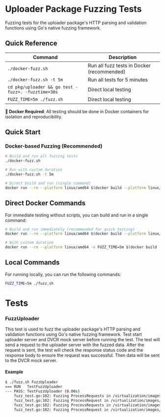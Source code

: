 # Uploader Package Fuzzing Tests

Fuzzing tests for the uploader package's HTTP parsing and validation functions using Go's native fuzzing framework.

## Quick Reference

| Command                                                                                                 | Description                                |
| ------------------------------------------------------------------------------------------------------- | ------------------------------------------ |
| `./docker-fuzz.sh`                                                                                      | Run all fuzz tests in Docker (recommended) |
| `./docker-fuzz.sh -t 5m`                                                                                | Run all tests for 5 minutes                |
| `cd pkg/uploader && go test -fuzz=. -fuzztime=30s`                                                      | Direct local testing                       |
| `FUZZ_TIME=5m ./fuzz.sh`                                                                                | Direct local testing                       |

**🐳 Docker Required**: All testing should be done in Docker containers for isolation and reproducibility.

## Quick Start

### Docker-based Fuzzing (Recommended)

```bash
# Build and run all fuzzing tests
./docker-fuzz.sh

# Run with custom duration
./docker-fuzz.sh -t 5m

# Direct build and run (single command)
docker run --rm --platform linux/amd64 $(docker build --platform linux/amd64 -q -f fuzz.Dockerfile .)
```

## Direct Docker Commands

For immediate testing without scripts, you can build and run in a single command:

```bash
# Build and run immediately (recommended for quick testing)
docker run --rm --platform linux/amd64 $(docker build --platform linux/amd64 -q -f fuzz.Dockerfile .)

# With custom duration
docker run --rm --platform linux/amd64 -e FUZZ_TIME=5m $(docker build --platform linux/amd64 -q -f fuzz.Dockerfile .)
```

## Local Commands

For running locally, you can run the following commands:

```bash
FUZZ_TIME=5m ./fuzz.sh
```


# Tests

### FuzzUploader

This test is used to fuzz the uploader package's HTTP parsing and validation functions using Go's native fuzzing framework.
Test start uploader server and DVCR mock server before running the test. The test will send a request to the uploader server with the fuzzed data.
After the request is sent, the test will check the response status code and the response body to ensure the request was successful. Then data will be sent to the DVCR mock server.


#### Example

```bash
$ ./fuzz.sh FuzzUploader
=== RUN   TestFuzzUploader
--- PASS: TestFuzzUploader (0.00s)
    fuzz_test.go:102: Fuzzing ProcessRequests in /virtualization/images/dvcr-artifact/pkg/uploader/uploader_fuzz_test.go
    fuzz_test.go:102: Fuzzing ProcessRequest in /virtualization/images/dvcr-artifact/pkg/uploader/uploader_fuzz_test.go
    fuzz_test.go:102: Fuzzing ProcessRequests in /virtualization/images/dvcr-artifact/pkg/uploader/uploader_fuzz_test.go
    fuzz_test.go:102: Fuzzing ProcessRequest in /virtualization/images/dvcr-artifact/pkg/uploader/uploader_fuzz_test.go

